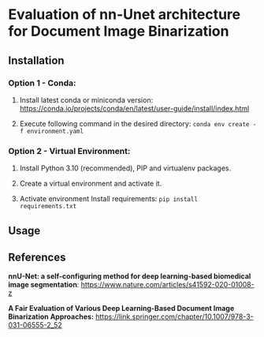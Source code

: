 # Evaluation of nn-Unet architecture for Document Image Binarization

## Installation
### Option 1 - Conda:
1. Install latest conda or miniconda version: https://conda.io/projects/conda/en/latest/user-guide/install/index.html

2. Execute following command in the desired directory: ``conda env create -f environment.yaml``

### Option 2 - Virtual Environment:
1. Install Python 3.10 (recommended), PIP and virtualenv packages.

2. Create a virtual environment and activate it.

3. Activate environment Install requirements: ``pip install requirements.txt``

## Usage


## References
**nnU-Net: a self-configuring method for deep learning-based biomedical image segmentation**: https://www.nature.com/articles/s41592-020-01008-z

**A Fair Evaluation of Various Deep Learning-Based Document Image Binarization Approaches:** https://link.springer.com/chapter/10.1007/978-3-031-06555-2_52
